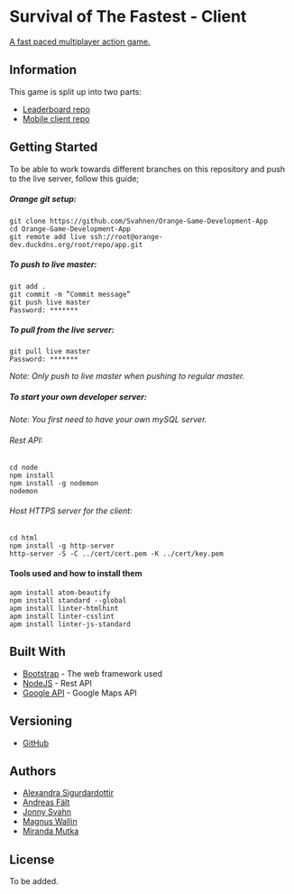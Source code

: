 # Survival of The Fastest - Client

[A fast paced multiplayer action game.](http://orange-dev.duckdns.org)

## Information
This game is split up into two parts:
* [Leaderboard repo](https://github.com/Svahnen/Orange-Game-Development)
* [Mobile client repo](https://github.com/Svahnen/Orange-Game-Development-App)

## Getting Started

To be able to work towards different branches on this repository and push to the live server, follow this guide;

##### Orange git setup:
```
git clone https://github.com/Svahnen/Orange-Game-Development-App
cd Orange-Game-Development-App
git remote add live ssh://root@orange-dev.duckdns.org/root/repo/app.git
```
##### To push to live master:
```
git add .
git commit -m ”Commit message”
git push live master
Password: *******
```

##### To pull from the live server:

```
git pull live master
Password: *******
```
*Note: Only push to live master when pushing to regular master.*

##### To start your own developer server:
*Note: You first need to have your own mySQL server.*

###### Rest API:
```
cd node
npm install
npm install -g nodemon
nodemon
```

###### Host HTTPS server for the client:
```
cd html
npm install -g http-server
http-server -S -C ../cert/cert.pem -K ../cert/key.pem
```

#### Tools used and how to install them

```
apm install atom-beautify
npm install standard --global
apm install linter-htmlhint
apm install linter-csslint
apm install linter-js-standard
```

## Built With

* [Bootstrap](https://getbootstrap.com/) - The web framework used
* [NodeJS](https://nodejs.org/en/) - Rest API
* [Google API](https://developers.google.com/maps/) - Google Maps API


## Versioning

* [GitHub](https://github.com)

## Authors

* [Alexandra Sigurdardottir](https://github.com/Alexosk)
* [Andreas Fält](https://github.com/falt)
* [Jonny Svahn](https://github.com/Svahnen)
* [Magnus Wallin](https://github.com/mangster80)
* [Miranda Mutka](https://github.com/mirandamutka)

## License

To be added.
